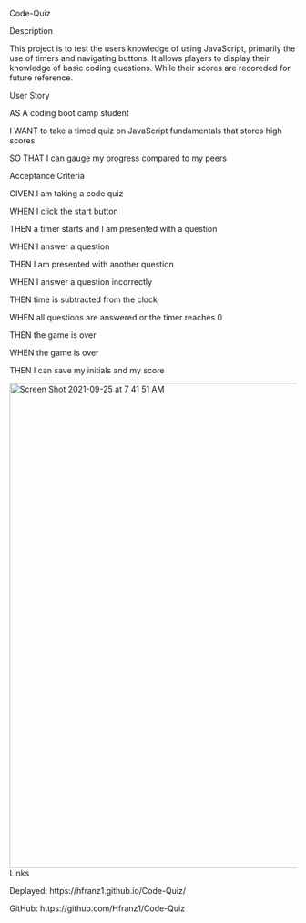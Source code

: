 Code-Quiz
<p>
  Description 
  </p>
  <p>
  This project is to test the users knowledge of using JavaScript, primarily the use of timers and navigating buttons. It allows players to display their knowledge of basic coding questions. While their scores are recoreded for future reference.
  <p>
    User Story
    </p>
    <p>
<p> AS A coding boot camp student</p>
<p>I WANT to take a timed quiz on JavaScript fundamentals that stores high scores</p>
<p>SO THAT I can gauge my progress compared to my peers</p>
  </p>
Acceptance Criteria 
<p>GIVEN I am taking a code quiz</p>
<p>WHEN I click the start button</p>
<p>THEN a timer starts and I am presented with a question</p>
<p>WHEN I answer a question</p>
<p>THEN I am presented with another question</p>
<p>WHEN I answer a question incorrectly</p>
<p>THEN time is subtracted from the clock</p>
<p>WHEN all questions are answered or the timer reaches 0</p>
<p>THEN the game is over</p>
<p>WHEN the game is over</p>
<p>THEN I can save my initials and my score</p>
<img width="850" alt="Screen Shot 2021-09-25 at 7 41 51 AM" src="https://user-images.githubusercontent.com/87962035/134857106-e22fbfba-1f41-45a2-8a84-c15bc9c05c01.png">
Links
<p>Deplayed: https://hfranz1.github.io/Code-Quiz/</p>
<p>GitHub: https://github.com/Hfranz1/Code-Quiz</p>
